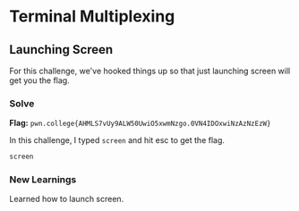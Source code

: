# Terminal Multiplexing

## Launching Screen
For this challenge, we've hooked things up so that just launching screen will get you the flag.

### Solve
**Flag:** `pwn.college{AHMLS7vUy9ALW50UwiO5xwmNzgo.0VN4IDOxwiNzAzNzEzW}`

In this challenge, I typed ```screen``` and hit esc to get the flag.

```bash
screen
```

### New Learnings
Learned how to launch screen.
